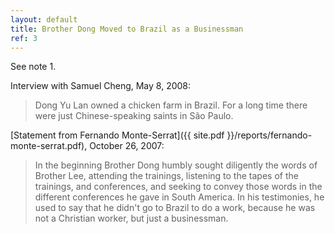 ```yaml
---
layout: default
title: Brother Dong Moved to Brazil as a Businessman 
ref: 3
---
```


See note 1.

Interview with Samuel Cheng, May 8, 2008:

> Dong Yu Lan owned a chicken farm in Brazil. For a long time there were just Chinese-speaking saints in São Paulo.

[Statement from Fernando Monte-Serrat]({{ site.pdf }}/reports/fernando-monte-serrat.pdf), October 26, 2007:

> In the beginning Brother Dong humbly sought diligently the words of Brother Lee, attending the trainings, listening to the tapes of the trainings, and conferences, and seeking to convey those words in the different conferences he gave in South America. In his testimonies, he used to say that he didn't go to Brazil to do a work, because he was not a Christian worker, but just a businessman.


